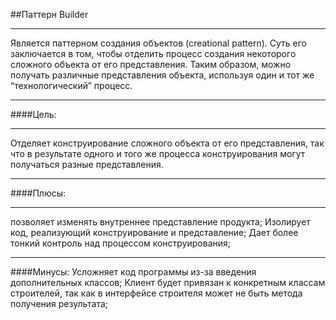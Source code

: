 ##Паттерн Builder 
***
Является паттерном создания объектов (creational pattern). 
Суть его заключается в том, чтобы отделить процесс создания некоторого сложного объекта от его представления. 
Таким образом, можно получать различные представления объекта, используя один и тот же “технологический” процесс.
***
####Цель:
***
Отделяет конструирование сложного объекта от его представления, так что в результате одного и того же процесса конструирования могут получаться разные представления.
***
####Плюсы:
***
позволяет изменять внутреннее представление продукта;
Изолирует код, реализующий конструирование и представление;
Дает более тонкий контроль над процессом конструирования;
***
####Минусы:
Усложняет код программы из-за введения дополнительных классов;
Клиент будет привязан к конкретным классам строителей, так как в интерфейсе строителя может не быть метода получения результата;
